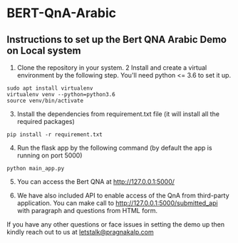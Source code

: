# BERT-QnA-Arabic

## Instructions to set up the Bert QNA Arabic Demo on Local system

1. Clone the repository in your system.
2 Install and create a virtual environment by the following step. You'll need python <= 3.6 to set it up.
```shell
sudo apt install virtualenv
virtualenv venv --python=python3.6
source venv/bin/activate
```
3. Install the dependencies from requirement.txt file (it will install all the required packages)
```shell
pip install -r requirement.txt
```
4. Run the flask app by the following command (by default the app is running on port 5000)
```shell
python main_app.py 
```
5. You can access the Bert QNA at http://127.0.0.1:5000/ 

6. We have also included API to enable access of the QnA from third-party application. You can make call to http://127.0.0.1:5000/submitted_api with paragraph and questions from HTML form.

If you have any other questions or face issues in setting the demo up then kindly reach out to us at letstalk@pragnakalp.com 